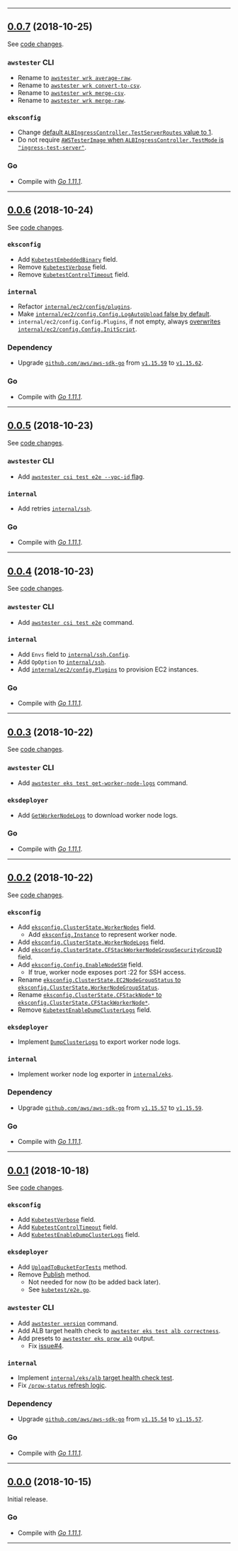 

<hr>


## [0.0.7](https://github.com/aws/awstester/releases/tag/0.0.7) (2018-10-25)

See [code changes](https://github.com/aws/awstester/compare/0.0.6...0.0.7).

### `awstester` CLI

- Rename to [`awstester wrk average-raw`](https://github.com/aws/awstester/commit/b79a4717d33046ce90cccf0c6138c78105a4ac3d).
- Rename to [`awstester wrk convert-to-csv`](https://github.com/aws/awstester/commit/b79a4717d33046ce90cccf0c6138c78105a4ac3d).
- Rename to [`awstester wrk merge-csv`](https://github.com/aws/awstester/commit/b79a4717d33046ce90cccf0c6138c78105a4ac3d).
- Rename to [`awstester wrk merge-raw`](https://github.com/aws/awstester/commit/b79a4717d33046ce90cccf0c6138c78105a4ac3d).

### `eksconfig`

- Change [default `ALBIngressController.TestServerRoutes` value to 1](https://github.com/aws/awstester/commit/0a4e1cf26735e5c09cb0c81be7a9c6ec757318f8).
- Do not require [`AWSTesterImage` when `ALBIngressController.TestMode` is `"ingress-test-server"`](https://github.com/aws/awstester/commit/d9403b196961ec2d473e11127670da411dd19050).

### Go

- Compile with [*Go 1.11.1*](https://golang.org/doc/devel/release.html#go1.11).


<hr>


## [0.0.6](https://github.com/aws/awstester/releases/tag/0.0.6) (2018-10-24)

See [code changes](https://github.com/aws/awstester/compare/0.0.5...0.0.6).

### `eksconfig`

- Add [`KubetestEmbeddedBinary`](https://github.com/aws/awstester/commit/fed39903638dba3a96e83dca6c3dcbe0687317d1) field.
- Remove [`KubetestVerbose`](https://github.com/aws/awstester/commit/6a7d73febaa3d962621031832774c698a2684b39) field.
- Remove [`KubetestControlTimeout`](https://github.com/aws/awstester/commit/6a7d73febaa3d962621031832774c698a2684b39) field.

### `internal`

- Refactor [`internal/ec2/config/plugins`](https://github.com/aws/awstester/commit/50a6d2999925220c23dac744942952ad2685b8aa).
- Make [`internal/ec2/config.Config.LogAutoUpload` false by default](https://github.com/aws/awstester/commit/31abeb2189951af17360a76bb47e811ac47617c5).
- `internal/ec2/config.Config.Plugins`, if not empty, always [overwrites `internal/ec2/config.Config.InitScript`](https://github.com/aws/awstester/commit/cd04fdbcd6fe583d8e3331d882c5c88b98698fee#diff-144560acd519ff2592df00db3e840fd0).

### Dependency

- Upgrade [`github.com/aws/aws-sdk-go`](https://github.com/aws/aws-sdk-go/releases) from [`v1.15.59`](https://github.com/aws/aws-sdk-go/releases/tag/v1.15.59) to [`v1.15.62`](https://github.com/aws/aws-sdk-go/releases/tag/v1.15.62).

### Go

- Compile with [*Go 1.11.1*](https://golang.org/doc/devel/release.html#go1.11).


<hr>


## [0.0.5](https://github.com/aws/awstester/releases/tag/0.0.5) (2018-10-23)

See [code changes](https://github.com/aws/awstester/compare/0.0.4...0.0.5).

### `awstester` CLI

- Add [`awstester csi test e2e --vpc-id` flag](https://github.com/aws/awstester/commit/0d38677bc80e9466d9903190009eb3e78bd6a825).

### `internal`

- Add retries [`internal/ssh`](https://github.com/aws/awstester/commit/c89001098bce7557bc9e15fc90fab0f340d6a146).

### Go

- Compile with [*Go 1.11.1*](https://golang.org/doc/devel/release.html#go1.11).


<hr>


## [0.0.4](https://github.com/aws/awstester/releases/tag/0.0.4) (2018-10-23)

See [code changes](https://github.com/aws/awstester/compare/0.0.3...0.0.4).

### `awstester` CLI

- Add [`awstester csi test e2e`](https://github.com/aws/awstester/commit/b8cc23d43f4cc0b1ffe8d98c15f43df9af33bbdd) command.

### `internal`

- Add `Envs` field to [`internal/ssh.Config`](https://github.com/aws/awstester/commit/0049fe0de6bf9ba009a813da74049cbb01758faf).
- Add `OpOption` to [`internal/ssh`](https://github.com/aws/awstester/commit/85e335337e6f814cd3327cfea3ce7a5784184026).
- Add [`internal/ec2/config.Plugins`](https://github.com/aws/awstester/commit/a00f5a0742ed26d266d4a0c7c6299bc817ea2d6f) to provision EC2 instances.

### Go

- Compile with [*Go 1.11.1*](https://golang.org/doc/devel/release.html#go1.11).


<hr>


## [0.0.3](https://github.com/aws/awstester/releases/tag/0.0.3) (2018-10-22)

See [code changes](https://github.com/aws/awstester/compare/0.0.2...0.0.3).

### `awstester` CLI

- Add [`awstester eks test get-worker-node-logs`](https://github.com/aws/awstester/pull/6) command.

### `eksdeployer`

- Add [`GetWorkerNodeLogs`](https://github.com/aws/awstester/pull/6) to download worker node logs.

### Go

- Compile with [*Go 1.11.1*](https://golang.org/doc/devel/release.html#go1.11).


<hr>


## [0.0.2](https://github.com/aws/awstester/releases/tag/0.0.2) (2018-10-22)

See [code changes](https://github.com/aws/awstester/compare/0.0.1...0.0.2).

### `eksconfig`

- Add [`eksconfig.ClusterState.WorkerNodes`](https://github.com/aws/awstester/pull/5) field.
  - Add [`eksconfig.Instance`](https://github.com/aws/awstester/pull/5) to represent worker node.
- Add [`eksconfig.ClusterState.WorkerNodeLogs`](https://github.com/aws/awstester/pull/5) field.
- Add [`eksconfig.ClusterState.CFStackWorkerNodeGroupSecurityGroupID`](https://github.com/aws/awstester/pull/5) field.
- Add [`eksconfig.Config.EnableNodeSSH`](https://github.com/aws/awstester/pull/5) field.
  - If true, worker node exposes port :22 for SSH access.
- Rename [`eksconfig.ClusterState.EC2NodeGroupStatus` to `eksconfig.ClusterState.WorkerNodeGroupStatus`](https://github.com/aws/awstester/pull/5).
- Rename [`eksconfig.ClusterState.CFStackNode*` to `eksconfig.ClusterState.CFStackWorkerNode*`](https://github.com/aws/awstester/pull/5).
- Remove [`KubetestEnableDumpClusterLogs`](https://github.com/aws/awstester/pull/5) field.

### `eksdeployer`

- Implement [`DumpClusterLogs`](https://github.com/aws/awstester/pull/5) to export worker node logs.

### `internal`

- Implement worker node log exporter in [`internal/eks`](https://github.com/aws/awstester/pull/5).

### Dependency

- Upgrade [`github.com/aws/aws-sdk-go`](https://github.com/aws/aws-sdk-go/releases) from [`v1.15.57`](https://github.com/aws/aws-sdk-go/releases/tag/v1.15.57) to [`v1.15.59`](https://github.com/aws/aws-sdk-go/releases/tag/v1.15.59).

### Go

- Compile with [*Go 1.11.1*](https://golang.org/doc/devel/release.html#go1.11).


<hr>


## [0.0.1](https://github.com/aws/awstester/releases/tag/0.0.1) (2018-10-18)

See [code changes](https://github.com/aws/awstester/compare/0.0.0...0.0.1).

### `eksconfig`

- Add [`KubetestVerbose`](https://github.com/aws/awstester/commit/17189259558110b066a974f6ee6fb2b8242c03d5) field.
- Add [`KubetestControlTimeout`](https://github.com/aws/awstester/commit/17189259558110b066a974f6ee6fb2b8242c03d5) field.
- Add [`KubetestEnableDumpClusterLogs`](https://github.com/aws/awstester/commit/aa4ab00bec7523bf154c0928727b62271758d93b) field.

### `eksdeployer`

- Add [`UploadToBucketForTests`](https://github.com/aws/awstester/commit/07e872a3b4b5758fc80d093d5a3b511b8bfe08f8) method.
- Remove [Publish](https://github.com/aws/awstester/commit/ad2a71dfc9687a9bd1a5869bd09a3f9eb771c504) method.
  - Not needed for now (to be added back later).
  - See [`kubetest/e2e.go`](https://github.com/kubernetes/test-infra/blob/fe0a9926c1c3d0a9d94e0d3c2f755dbdbc34d892/kubetest/e2e.go#L318-L322).

### `awstester` CLI

- Add [`awstester version`](https://github.com/aws/awstester/commit/6d72c67fa1ae173fe211feb5d08aeaf596a7110e) command.
- Add ALB target health check to [`awstester eks test alb correctness`](https://github.com/aws/awstester/commit/152bb09d45b79d418e9069fbf86d3452fd027589).
- Add presets to [`awstester eks prow alb`](https://github.com/aws/awstester/commit/6ed769cb9a0685e13a36e4dd83f14210a253b758) output.
  - Fix [issue#4](https://github.com/aws/awstester/issues/4).

### `internal`

- Implement [`internal/eks/alb` target health check test](https://github.com/aws/awstester/commit/152bb09d45b79d418e9069fbf86d3452fd027589).
- Fix [`/prow-status` refresh logic](https://github.com/aws/awstester/commit/ce495dc13c82bc9378de06648c559d90a5e28ce6).

### Dependency

- Upgrade [`github.com/aws/aws-sdk-go`](https://github.com/aws/aws-sdk-go/releases) from [`v1.15.54`](https://github.com/aws/aws-sdk-go/releases/tag/v1.15.54) to [`v1.15.57`](https://github.com/aws/aws-sdk-go/releases/tag/v1.15.57).

### Go

- Compile with [*Go 1.11.1*](https://golang.org/doc/devel/release.html#go1.11).


<hr>


## [0.0.0](https://github.com/aws/awstester/releases/tag/0.0.0) (2018-10-15)

Initial release.

### Go

- Compile with [*Go 1.11.1*](https://golang.org/doc/devel/release.html#go1.11).


<hr>


